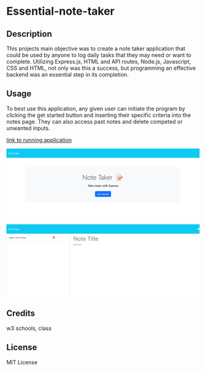 # Essential-note-taker

## Description
This projects main objective was to create a note taker application that could be used by anyone to log daily tasks that they may need or want to complete. Utilizing Express.js, HTML and API routes, Node.js, Javascript, CSS and HTML, not only was this a success, but programming an effective backend was an essential step in its completion.
## Usage
To best use this application, any given user can initiate the program by clicking the get started button and inserting their specific criteria into the notes page. They can also access past notes and delete competed or unwanted inputs. 

[link to running application](https://sheltered-thicket-44511.herokuapp.com/)

![Essential-note-taker](./public/assets/photos.img/localhost_3001_.png)

![Essential-note-taker](./public/assets/photos.img/localhost_3001_notes.png)

## Credits
w3 schools, class
## License
MIT License
